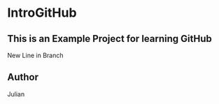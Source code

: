 # IntroGitHub

## This is an Example Project for learning GitHub

New Line in Branch

## Author

Julian

